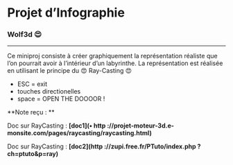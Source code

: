 # Projet d’Infographie
### Wolf3d 😍

---

Ce miniproj consiste à créer graphiquement la représentation réaliste que l’on pourrait
avoir à l’intérieur d’un labyrinthe. La représentation est réalisée en utilisant le principe
du 😍 Ray-Casting 😍

* ESC = exit
* touches directionelles
* space = OPEN THE DOOOOR !

**Note reçu : ** 

Doc sur RayCasting : **[doc1](• http ://projet-moteur-3d.e-monsite.com/pages/raycasting/raycasting.html)**

Doc sur RayCasting : **[doc2](http ://zupi.free.fr/PTuto/index.php ?ch=ptuto&p=ray)**
